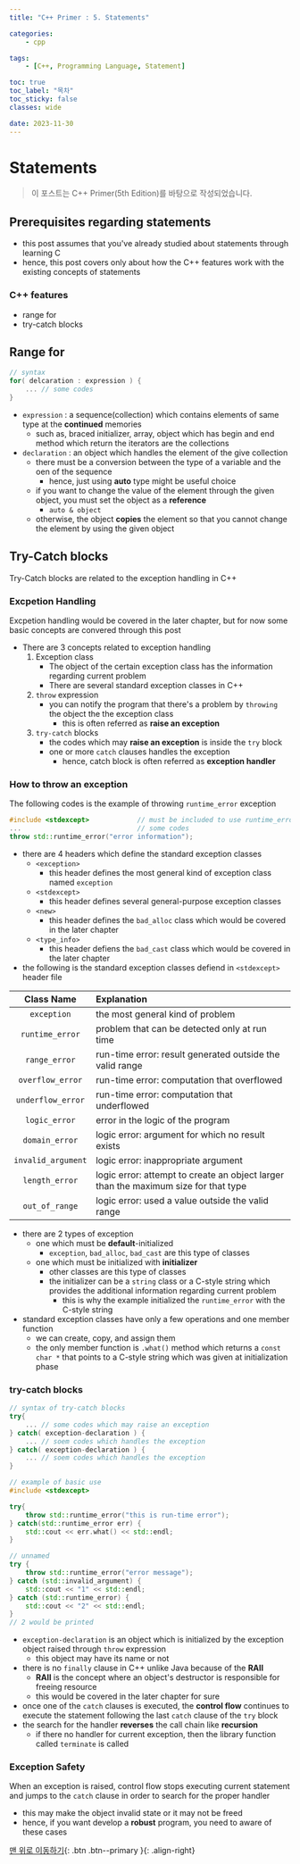 ```yaml
---
title: "C++ Primer : 5. Statements"

categories:
    - cpp

tags:
    - [C++, Programming Language, Statement]

toc: true
toc_label: "목차"
toc_sticky: false
classes: wide

date: 2023-11-30
---
```


# Statements

> 이 포스트는 C++ Primer(5th Edition)를 바탕으로 작성되었습니다.

## Prerequisites regarding statements
- this post assumes that you've already studied about statements through learning C
- hence, this post covers only about how the C++ features work with the existing concepts of statements 

### C++ features
- range for
- try-catch blocks

## Range for
```c++
// syntax
for( delcaration : expression ) {
    ... // some codes
} 
```
- `expression` : a sequence(collection) which contains elements of same type at the **continued** memories
    * such as, braced initializer, array, object which has begin and end method which return the iterators are the collections
- `declaration` : an object which handles the element of the give collection
    * there must be a conversion between the type of a variable and the oen of the sequence
        + hence, just using **auto** type might be useful choice
    * if you want to change the value of the element through the given object, you must set the object as a **reference**
        + `auto & object`
    * otherwise, the object **copies** the element so that you cannot change the element by using the given object
    
## Try-Catch blocks
Try-Catch blocks are related to the exception handling in C++

### Excpetion Handling
Excpetion handling would be covered in the later chapter, but for now some basic concepts are convered through this post
- There are 3 concepts related to exception handling
    1. Exception class
        + The object of the certain exception class has the information regarding current problem
        + There are several standard exception classes in C++
    2. `throw` expression
        + you can notify the program that there's a problem by `throwing` the object the the exception class
            * this is often referred as **raise an exception**
    3. `try-catch` blocks
        + the codes which may **raise an exception** is inside the `try` block
        + one or more `catch` clauses handles the exception
            * hence, catch block is often referred as **exception handler**

### How to throw an exception
The following codes is the example of throwing `runtime_error` exception
```c++
#include <stdexcept>            // must be included to use runtime_error class
...                             // some codes
throw std::runtime_error("error information");
```
- there are 4 headers which define the standard exception classes
    * `<exception>`
        + this header defines the most general kind of exception class named `exception`
    * `<stdexcept>`
        + this header defines several general-purpose exception classes
    * `<new>`
        + this header defines the `bad_alloc` class which would be covered in the later chapter
    *  `<type_info>`
        + this header defiens the `bad_cast` class  which would be covered in the later chapter
- the following is the standard exception classes defiend in `<stdexcept>` header file

|Class Name|Explanation|
|:---:|:---|
|`exception`|the most general kind of problem|
|`runtime_error`|problem that can be detected only at run time|
|`range_error`|run-time error: result generated outside the valid range|
|`overflow_error`|run-time error: computation that overflowed|
|`underflow_error`|run-time error: computation that underflowed|
|`logic_error`|error in the logic of the program|
|`domain_error`|logic error: argument for which no result exists|
|`invalid_argument`|logic error: inappropriate argument|
|`length_error`|logic error: attempt to create an object larger than the maximum size for that type|
|`out_of_range`|logic error: used a value outside the valid range|

- there are 2 types of exception
    * one which must be **default**-initialized
        + `exception`, `bad_alloc`, `bad_cast` are this type of classes
    * one which must be initialized with **initializer**
        + other classes are this type of classes
        + the initializer can be a `string` class or a C-style string which provides the additional information regarding current problem
            - this is why the example initialized the `runtime_error` with the C-style string
- standard exception classes have only a few operations and one member function
    * we can create, copy, and assign them
    * the only member function is `.what()` method which returns a `const char *` that points to a C-style string which was given at initialization phase

### try-catch blocks
```c++
// syntax of try-catch blocks
try{
    ... // some codes which may raise an exception
} catch( exception-declaration ) {
    ... // soem codes which handles the exception
} catch( exception-declaration ) {
    ... // soem codes which handles the exception
}

// example of basic use
#include <stdexcept>

try{
    throw std::runtime_error("this is run-time error");
} catch(std::runtime_error err) {
    std::cout << err.what() << std::endl;
}

// unnamed
try {
    throw std::runtime_error("error message");
} catch (std::invalid_argument) {
    std::cout << "1" << std::endl;
} catch (std::runtime_error) {
    std::cout << "2" << std::endl;
}
// 2 would be printed
```
- `exception-declaration` is an object which is initialized by the exception object raised through `throw` expression 
    * this object may have its name or not
- there is no `finally` clause in C++ unlike Java because of the **RAII**
    * **RAII** is the concept where an object's destructor is responsible for freeing resource
    * this would be covered in the later chapter for sure
- once one of the `catch` clauses is executed, the **control flow** continues to execute the statement following the last `catch` clause of the `try` block
- the search for the handler **reverses** the call chain like **recursion**
    * if there no handler for current exception, then the library function called `terminate` is called

### Exception Safety
When an exception is raised, control flow stops executing current statement and jumps to the `catch` clause in order to search for the proper handler
- this may make the object invalid state or it may not be freed
- hence, if you want develop a **robust** program, you need to aware of these cases

[맨 위로 이동하기](#){: .btn .btn--primary }{: .align-right}